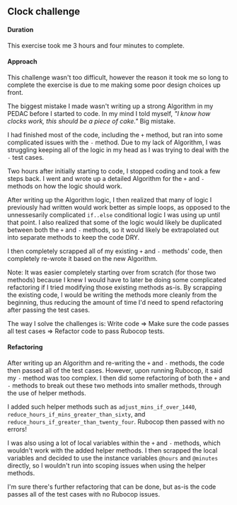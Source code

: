 ## Clock challenge

#### Duration

This exercise took me 3 hours and four minutes to complete. 

#### Approach

This challenge wasn't too difficult, however the reason it took me so long to complete the exercise is due to me making some poor design choices up front.

The biggest mistake I made wasn't writing up a strong Algorithm in my PEDAC before I started to code. In my mind I told myself, *"I know how clocks work, this should be a piece of cake."* Big mistake.

I had finished most of the code, including the `+` method, but ran into some complicated issues with the `-` method. Due to my lack of Algorithm, I was struggling keeping all of the logic in my head as I was trying to deal with the `-` test cases.

Two hours after initially starting to code, I stopped coding and took a few steps back. I went and wrote up a detailed Algorithm for the `+` and `-` methods on how the logic should work.

After writing up the Algorithm logic, I then realized that many of logic I previously had written would work better as simple loops, as opposed to the unnessesarily complicated `if..else` conditional logic I was using up until that point. I also realized that some of the logic would likely be duplicated between both the `+` and `-` methods, so it would likely be extrapolated out into separate methods to keep the code DRY.

I then completely scrapped all of my existing `+` and `-` methods' code, then completely re-wrote it based on the new Algorithm.

Note: It was easier completely starting over from scratch (for those two methods) because I knew I would have to later be doing some complicated refactoring if I tried modifying those existing methods as-is. By scrapping the existing code, I would be writing the methods more cleanly from the beginning, thus reducing the amount of time I'd need to spend refactoring after passing the test cases.

The way I solve the challenges is: Write code => Make sure the code passes all test cases => Refactor code to pass Rubocop tests.

#### Refactoring

After writing up an Algorithm and re-writing the `+` and `-` methods, the code then passed all of the test cases. However, upon running Rubocop, it said my `-` method was too complex. I then did some refactoring of both the `+` and `-` methods to break out these two methods into smaller methods, through the use of helper methods.

I added such helper methods such as `adjust_mins_if_over_1440`, `reduce_hours_if_mins_greater_than_sixty`, and `reduce_hours_if_greater_than_twenty_four`. Rubocop then passed with no errors!

I was also using a lot of local variables within the `+` and `-` methods, which wouldn't work with the added helper methods. I then scrapped the local variables and decided to use the instance variables `@hours` and `@minutes` directly, so I wouldn't run into scoping issues when using the helper methods.

I'm sure there's further refactoring that can be done, but as-is the code passes all of the test cases with no Rubocop issues.

